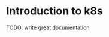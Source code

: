# Introduction to k8s

TODO: write [great documentation](http://jacobian.org/writing/what-to-write/)

